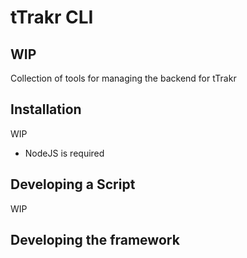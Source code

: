 # tTrakr CLI

## WIP

Collection of tools for managing the backend for tTrakr

## Installation

WIP

* NodeJS is required

## Developing a Script

WIP

## Developing the framework
